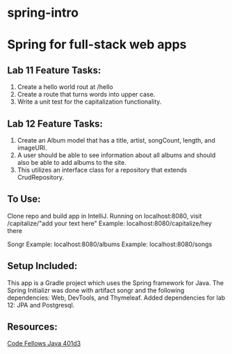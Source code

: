 # spring-intro

# Spring for full-stack web apps

## Lab 11 Feature Tasks:
  
  1. Create a hello world rout at /hello
  2. Create a route that turns words into upper case.
  3. Write a unit test for the capitalization functionality.
  
## Lab 12 Feature Tasks:

  1. Create an Album model that has a title, artist, songCount, length, and imageURl. 
  2. A user should be able to see information about all albums and should also be able to add     albums to the site. 
  3. This utilizes an interface class for a repository that extends CrudRepository.
  
## To Use:
Clone repo and build app in IntelliJ.
Running on localhost:8080, visit /capitalize/"add your text here" 
Example: localhost:8080/capitalize/hey there

Songr 
Example: localhost:8080/albums
Example: localhost:8080/songs

## Setup Included:

This app is a Gradle project which uses the Spring framework for Java.
The Spring Initializr was done with artifact songr and the following dependencies: Web, DevTools, and Thymeleaf.
Added dependencies for lab 12: JPA and Postgresql.

## Resources: 

<a href="https://github.com/codefellows/seattle-java-401d3/tree/master/12-spring-RESTful-routing-database">Code Fellows Java 401d3</a>
  
